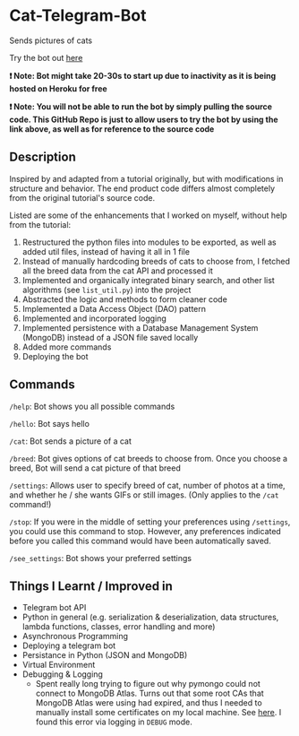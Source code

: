 # Cat-Telegram-Bot

Sends pictures of cats

Try the bot out [here](https://t.me/cat_picture_bot)

**:exclamation: Note: Bot might take 20-30s to start up due to inactivity as it is being hosted on Heroku for free**

**:exclamation: Note: You will not be able to run the bot by simply pulling the source code. This GitHub Repo is just to allow users to try the bot by using the link above, as well as for reference to the source code**

## Description

Inspired by and adapted from a tutorial originally, but with modifications in structure and behavior. The end product code differs almost completely from the original tutorial's source code.

Listed are some of the enhancements that I worked on myself, without help from the tutorial:

1. Restructured the python files into modules to be exported, as well as added util files, instead of having it all in 1 file
1. Instead of manually hardcoding breeds of cats to choose from, I fetched all the breed data from the cat API and processed it
1. Implemented and organically integrated binary search, and other list algorithms (see `list_util.py`) into the project
1. Abstracted the logic and methods to form cleaner code
1. Implemented a Data Access Object (DAO) pattern
1. Implemented and incorporated logging
1. Implemented persistence with a Database Management System (MongoDB) instead of a JSON file saved locally
1. Added more commands
1. Deploying the bot

## Commands

`/help`: Bot shows you all possible commands

`/hello`: Bot says hello

`/cat`: Bot sends a picture of a cat

`/breed`: Bot gives options of cat breeds to choose from. Once you choose a breed, Bot will send a cat picture of that breed

`/settings`: Allows user to specify breed of cat, number of photos at a time, and whether he / she wants GIFs or still images. (Only applies to the `/cat` command!)

`/stop`: If you were in the middle of setting your preferences using `/settings`, you could use this command to stop. However, any preferences indicated before you called this command would have been automatically saved.

`/see_settings`: Bot shows your preferred settings

## Things I Learnt / Improved in

- Telegram bot API
- Python in general (e.g. serialization & deserialization, data structures, lambda functions, classes, error handling and more)
- Asynchronous Programming
- Deploying a telegram bot
- Persistance in Python (JSON and MongoDB)
- Virtual Environment
- Debugging & Logging
  - Spent really long trying to figure out why pymongo could not connect to MongoDB Atlas. Turns out that some root CAs that MongoDB Atlas were using had expired, and thus I needed to manually install some certificates on my local machine. See [here](https://stackoverflow.com/questions/69397039/pymongo-ssl-certificate-verify-failed-certificate-has-expired-on-mongo-atlas). I found this error via logging in `DEBUG` mode.
